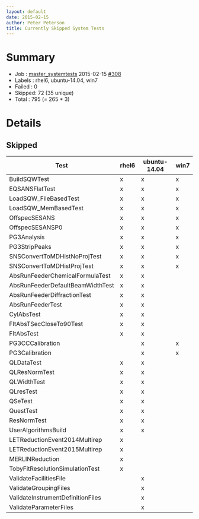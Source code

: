 ```yaml
---
layout: default
date: 2015-02-15
author: Peter Peterson
title: Currently Skipped System Tests
---
```

Summary
=======

* Job    : [master_systemtests](http://builds.mantidproject.org/job/master_systemtests/) 2015-02-15 [#308](http://builds.mantidproject.org/job/master_systemtests/308/)
* Labels : rhel6, ubuntu-14.04, win7
* Failed : 0
* Skipped: 72 (35 unique)
* Total  : 795 (= 265 * 3)

Details
=======

Skipped
-------

| Test                               | rhel6 | ubuntu-14.04 | win7 |
|------------------------------------|-------|--------------|------|
| BuildSQWTest                       |   x   |       x      |   x  |
| EQSANSFlatTest                     |   x   |       x      |   x  |
| LoadSQW_FileBasedTest              |   x   |       x      |   x  |
| LoadSQW_MemBasedTest               |   x   |       x      |   x  |
| OffspecSESANS                      |   x   |       x      |   x  |
| OffspecSESANSP0                    |   x   |       x      |   x  |
| PG3Analysis                        |   x   |       x      |   x  |
| PG3StripPeaks                      |   x   |       x      |   x  |
| SNSConvertToMDHistNoProjTest       |   x   |       x      |   x  |
| SNSConvertToMDHistProjTest         |   x   |       x      |   x  |
| AbsRunFeederChemicalFormulaTest    |   x   |       x      |      |
| AbsRunFeederDefaultBeamWidthTest   |   x   |       x      |      |
| AbsRunFeederDiffractionTest        |   x   |       x      |      |
| AbsRunFeederTest                   |   x   |       x      |      |
| CylAbsTest                         |   x   |       x      |      |
| FltAbsTSecCloseTo90Test            |   x   |       x      |      |
| FltAbsTest                         |   x   |       x      |      |
| PG3CCCalibration                   |       |       x      |   x  |
| PG3Calibration                     |       |       x      |   x  |
| QLDataTest                         |   x   |       x      |      |
| QLResNormTest                      |   x   |       x      |      |
| QLWidthTest                        |   x   |       x      |      |
| QLresTest                          |   x   |       x      |      |
| QSeTest                            |   x   |       x      |      |
| QuestTest                          |   x   |       x      |      |
| ResNormTest                        |   x   |       x      |      |
| UserAlgorithmsBuild                |   x   |       x      |      |
| LETReductionEvent2014Multirep      |   x   |              |      |
| LETReductionEvent2015Multirep      |   x   |              |      |
| MERLINReduction                    |   x   |              |      |
| TobyFitResolutionSimulationTest    |   x   |              |      |
| ValidateFacilitiesFile             |       |       x      |      |
| ValidateGroupingFiles              |       |       x      |      |
| ValidateInstrumentDefinitionFiles  |       |       x      |      |
| ValidateParameterFiles             |       |       x      |      |

